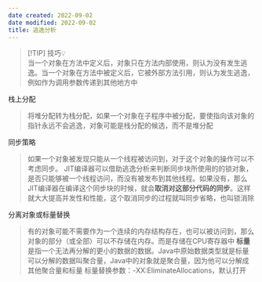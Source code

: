 ```yaml
---
date created: 2022-09-02
date modified: 2022-09-02
title: 逃逸分析
---
```

> [!TIP] 技巧💡  
> 当一个对象在方法中定义后，对象只在方法内部使用，则认为没有发生逃逸。当一个对象在方法中被定义后，它被外部方法引用，则认为发生逃逸，例如作为调用参数传递到其他地方中

栈上分配

> 将堆分配转为栈分配，如果一个对象在子程序中被分配，要使指向该对象的指针永远不会逃逸，对象可能是栈分配的候选，而不是堆分配

同步策略

> 如果一个对象被发现只能从一个线程被访问到，对于这个对象的操作可以不考虑同步。 JIT编译器可以借助逃逸分析来判断同步块所使用的的锁对象，是否只能够被一个线程访问，而没有被发布到其他线程。如果没有，那么JIT编译器在编译这个同步块的时候，就会**取消对这部分代码的同步**。这样就大大提高并发性和性能，这个取消同步的过程就叫同步省略，也叫锁消除

分离对象或标量替换

> 有的对象可能不需要作为一个连续的内存结构存在，也可以被访问到，那么对象的部分（或全部）可以不存储在内存。而是存储在CPU寄存器中 **标量**是指一个无法再分解的更小的数据的数据。Java中原始数据类型就是标量 可以分解的数据叫聚合量，Java中的对象就是聚合量，因为他可以分解成其他聚合量和标量 标量替换参数：-XX:EliminateAllocations，默认打开
